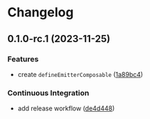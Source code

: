 # Changelog

## 0.1.0-rc.1 (2023-11-25)


### Features

* create `defineEmitterComposable` ([1a89bc4](https://github.com/MuXiu1997/define-emitter-composable/commit/1a89bc4977ffae97fedd3378b6ef20f681181e77))


### Continuous Integration

* add release workflow ([de4d448](https://github.com/MuXiu1997/define-emitter-composable/commit/de4d44887fac1fcf8eb9ca9304615f17ac62f805))
